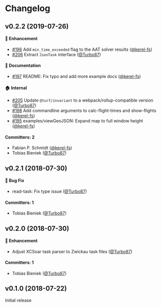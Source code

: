 # Changelog

## v0.2.2 (2019-07-26)

#### :rocket: Enhancement
* [#196](https://github.com/Turbo87/aeroscore/pull/196) Add `min_time_exceeded` flag to the AAT solver results ([@kerel-fs](https://github.com/kerel-fs))
* [#206](https://github.com/Turbo87/aeroscore/pull/206) Extract `JsonTask` interface ([@Turbo87](https://github.com/Turbo87))

#### :memo: Documentation
* [#197](https://github.com/Turbo87/aeroscore/pull/197) README: Fix typo and add more example docs ([@kerel-fs](https://github.com/kerel-fs))

#### :house: Internal
* [#205](https://github.com/Turbo87/aeroscore/pull/205) Update `@turf/invariant` to a webpack/rollup-compatible version ([@Turbo87](https://github.com/Turbo87))
* [#198](https://github.com/Turbo87/aeroscore/pull/198) Add commandline arguments to calc-flight-times and show-flights ([@kerel-fs](https://github.com/kerel-fs))
* [#195](https://github.com/Turbo87/aeroscore/pull/195) examples/viewGeoJSON: Expand map to full window height ([@kerel-fs](https://github.com/kerel-fs))

#### Committers: 2
- Fabian P. Schmidt ([@kerel-fs](https://github.com/kerel-fs))
- Tobias Bieniek ([@Turbo87](https://github.com/Turbo87))


## v0.2.1 (2018-07-30)

#### :bug: Bug Fix
* read-task: Fix type issue ([@Turbo87](https://github.com/Turbo87))

#### Committers: 1
- Tobias Bieniek ([@Turbo87](https://github.com/Turbo87))


## v0.2.0 (2018-07-30)

#### :rocket: Enhancement
* Adjust XCSoar task parser to Zwickau task files ([@Turbo87](https://github.com/Turbo87))

#### Committers: 1
- Tobias Bieniek ([@Turbo87](https://github.com/Turbo87))


## v0.1.0 (2018-07-22)

Initial release

